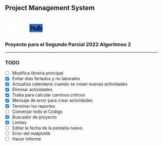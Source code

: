 ## Project Management System 
# ![alt text](https://github.com/seb5433/PMS/blob/main/images/logo.png)

### Proyecto para el Segundo Parcial 2022 Algoritmos 2
-----
### TODO

- [ ] Modifica libreria principal
- [X] Evitar dias feriados y no laborales
- [X] Actualiza calendario cuando se crean nuevas actividades
- [X] Eliminar actividades
- [X] Traba para calcular caminos críticos
- [X] Mensaje de error para crear actividades
- [X] Terminar los reportes
- [ ] Comentar todo el Código
- [X] Buscador de proyecto
- [X] Limites
- [ ] Editar la fecha de la pestaña nuevo 
- [ ] Error del matplotlib
- [ ] Hacer informe
